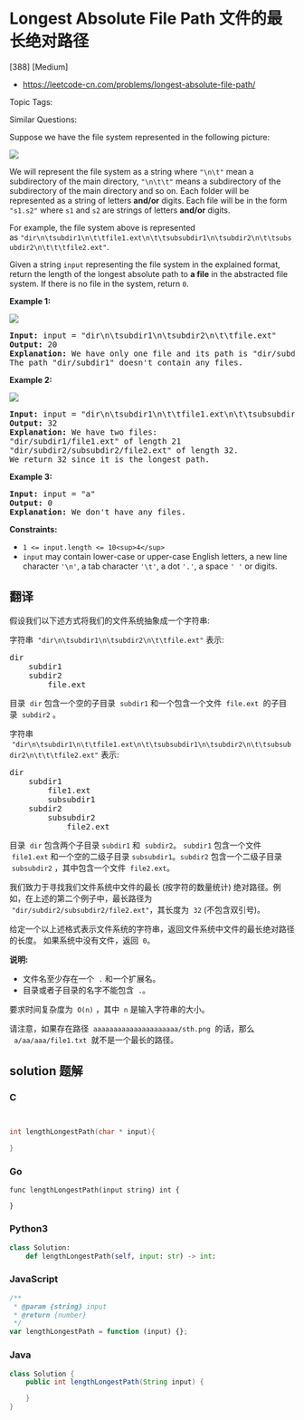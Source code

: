 # Longest Absolute File Path 文件的最长绝对路径

[388] [Medium]

- https://leetcode-cn.com/problems/longest-absolute-file-path/

Topic Tags:

Similar Questions:

Suppose we have the file system represented in the following picture:

![](https://assets.leetcode.com/uploads/2020/08/28/mdir.jpg)

We will represent the file system as a string where `"\n\t"` mean a subdirectory of the main directory, `"\n\t\t"` means a subdirectory of the subdirectory of the main directory and so on. Each folder will be represented as a string of letters **and/or** digits. Each file will be in the form `"s1.s2"` where `s1` and `s2` are strings of letters **and/or** digits.

For example, the file system above is represented as `"dir\n\tsubdir1\n\t\tfile1.ext\n\t\tsubsubdir1\n\tsubdir2\n\t\tsubsubdir2\n\t\t\tfile2.ext"`.

Given a string `input` representing the file system in the explained format, return the length of the longest absolute path to **a file** in the abstracted file system. If there is no file in the system, return `0`.

**Example 1:**

![](https://assets.leetcode.com/uploads/2020/08/28/dir1.jpg)

<pre><strong>Input:</strong> input = "dir\n\tsubdir1\n\tsubdir2\n\t\tfile.ext"
<strong>Output:</strong> 20
<strong>Explanation:</strong> We have only one file and its path is "dir/subdir2/file.ext" of length 20.
The path "dir/subdir1" doesn't contain any files.
</pre>

**Example 2:**

![](https://assets.leetcode.com/uploads/2020/08/28/dir2.jpg)

<pre><strong>Input:</strong> input = "dir\n\tsubdir1\n\t\tfile1.ext\n\t\tsubsubdir1\n\tsubdir2\n\t\tsubsubdir2\n\t\t\tfile2.ext"
<strong>Output:</strong> 32
<strong>Explanation:</strong> We have two files:
"dir/subdir1/file1.ext" of length 21
"dir/subdir2/subsubdir2/file2.ext" of length 32.
We return 32 since it is the longest path.
</pre>

**Example 3:**

<pre><strong>Input:</strong> input = "a"
<strong>Output:</strong> 0
<strong>Explanation:</strong> We don't have any files.
</pre>

**Constraints:**

- `1 <= input.length <= 10<sup>4</sup>`
- `input` may contain lower-case or upper-case English letters, a new line character `'\n'`, a tab character `'\t'`, a dot `'.'`, a space `' '` or digits.

## 翻译

假设我们以下述方式将我们的文件系统抽象成一个字符串:

字符串  `"dir\n\tsubdir1\n\tsubdir2\n\t\tfile.ext"` 表示:

<pre>dir
    subdir1
    subdir2
        file.ext
</pre>

目录  `dir` 包含一个空的子目录  `subdir1` 和一个包含一个文件  `file.ext`  的子目录  `subdir2` 。

字符串  `"dir\n\tsubdir1\n\t\tfile1.ext\n\t\tsubsubdir1\n\tsubdir2\n\t\tsubsubdir2\n\t\t\tfile2.ext"` 表示:

<pre>dir
    subdir1
        file1.ext
        subsubdir1
    subdir2
        subsubdir2
            file2.ext
</pre>

目录  `dir` 包含两个子目录 `subdir1` 和  `subdir2`。 `subdir1` 包含一个文件  `file1.ext` 和一个空的二级子目录 `subsubdir1`。`subdir2` 包含一个二级子目录  `subsubdir2` ，其中包含一个文件  `file2.ext`。

我们致力于寻找我们文件系统中文件的最长 (按字符的数量统计) 绝对路径。例如，在上述的第二个例子中，最长路径为  `"dir/subdir2/subsubdir2/file2.ext"`，其长度为  `32` (不包含双引号)。

给定一个以上述格式表示文件系统的字符串，返回文件系统中文件的最长绝对路径的长度。 如果系统中没有文件，返回  `0`。

**说明:**

- 文件名至少存在一个  `.` 和一个扩展名。
- 目录或者子目录的名字不能包含  `.`。

要求时间复杂度为  `O(n)` ，其中  `n` 是输入字符串的大小。

请注意，如果存在路径  `aaaaaaaaaaaaaaaaaaaaa/sth.png`  的话，那么   `a/aa/aaa/file1.txt`  就不是一个最长的路径。

## solution 题解

### C

```c


int lengthLongestPath(char * input){

}
```

### Go

```golang
func lengthLongestPath(input string) int {

}
```

### Python3

```python
class Solution:
    def lengthLongestPath(self, input: str) -> int:
```

### JavaScript

```javascript
/**
 * @param {string} input
 * @return {number}
 */
var lengthLongestPath = function (input) {};
```

### Java

```java
class Solution {
    public int lengthLongestPath(String input) {

    }
}
```
